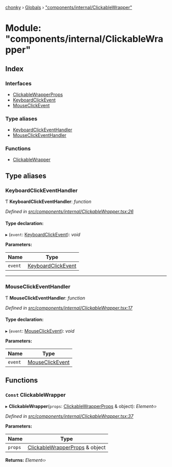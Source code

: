[chonky](../README.md) › [Globals](../globals.md) › ["components/internal/ClickableWrapper"](_components_internal_clickablewrapper_.md)

# Module: "components/internal/ClickableWrapper"

## Index

### Interfaces

* [ClickableWrapperProps](../interfaces/_components_internal_clickablewrapper_.clickablewrapperprops.md)
* [KeyboardClickEvent](../interfaces/_components_internal_clickablewrapper_.keyboardclickevent.md)
* [MouseClickEvent](../interfaces/_components_internal_clickablewrapper_.mouseclickevent.md)

### Type aliases

* [KeyboardClickEventHandler](_components_internal_clickablewrapper_.md#keyboardclickeventhandler)
* [MouseClickEventHandler](_components_internal_clickablewrapper_.md#mouseclickeventhandler)

### Functions

* [ClickableWrapper](_components_internal_clickablewrapper_.md#const-clickablewrapper)

## Type aliases

###  KeyboardClickEventHandler

Ƭ **KeyboardClickEventHandler**: *function*

*Defined in [src/components/internal/ClickableWrapper.tsx:26](https://github.com/TimboKZ/Chonky/blob/cb533b8/src/components/internal/ClickableWrapper.tsx#L26)*

#### Type declaration:

▸ (`event`: [KeyboardClickEvent](../interfaces/_components_internal_clickablewrapper_.keyboardclickevent.md)): *void*

**Parameters:**

Name | Type |
------ | ------ |
`event` | [KeyboardClickEvent](../interfaces/_components_internal_clickablewrapper_.keyboardclickevent.md) |

___

###  MouseClickEventHandler

Ƭ **MouseClickEventHandler**: *function*

*Defined in [src/components/internal/ClickableWrapper.tsx:17](https://github.com/TimboKZ/Chonky/blob/cb533b8/src/components/internal/ClickableWrapper.tsx#L17)*

#### Type declaration:

▸ (`event`: [MouseClickEvent](../interfaces/_components_internal_clickablewrapper_.mouseclickevent.md)): *void*

**Parameters:**

Name | Type |
------ | ------ |
`event` | [MouseClickEvent](../interfaces/_components_internal_clickablewrapper_.mouseclickevent.md) |

## Functions

### `Const` ClickableWrapper

▸ **ClickableWrapper**(`props`: [ClickableWrapperProps](../interfaces/_components_internal_clickablewrapper_.clickablewrapperprops.md) & object): *Element‹›*

*Defined in [src/components/internal/ClickableWrapper.tsx:37](https://github.com/TimboKZ/Chonky/blob/cb533b8/src/components/internal/ClickableWrapper.tsx#L37)*

**Parameters:**

Name | Type |
------ | ------ |
`props` | [ClickableWrapperProps](../interfaces/_components_internal_clickablewrapper_.clickablewrapperprops.md) & object |

**Returns:** *Element‹›*

